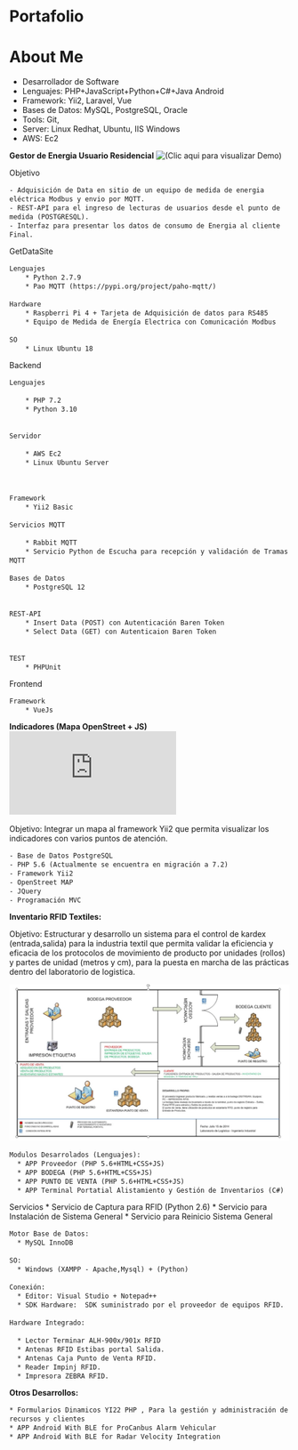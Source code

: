 # Portafolio


# About Me

* Desarrollador de Software
* Lenguajes: PHP+JavaScript+Python+C#+Java Android
* Framework: Yii2, Laravel, Vue
* Bases de Datos: MySQL, PostgreSQL, Oracle
* Tools: Git,
* Server: Linux Redhat, Ubuntu, IIS Windows
* AWS: Ec2



**Gestor de Energia Usuario Residencial** ![(Clic aqui para visualizar Demo)](http://18.223.105.203:8086/production/sure)

Objetivo

	- Adquisición de Data en sitio de un equipo de medida de energia eléctrica Modbus y envio por MQTT.
	- REST-API para el ingreso de lecturas de usuarios desde el punto de medida (POSTGRESQL).
	- Interfaz para presentar los datos de consumo de Energia al cliente Final.
	
GetDataSite

	Lenguajes
		* Python 2.7.9 
		* Pao MQTT (https://pypi.org/project/paho-mqtt/)
		
	Hardware
		* Raspberri Pi 4 + Tarjeta de Adquisición de datos para RS485
		* Equipo de Medida de Energía Electrica con Comunicación Modbus
		
	SO
		* Linux Ubuntu 18
		
	
Backend
	
	
	Lenguajes
	
		* PHP 7.2
		* Python 3.10
	
	
	Servidor
	
		* AWS Ec2
		* Linux Ubuntu Server
		
	
	
	Framework
		* Yii2 Basic
		
	Servicios MQTT
	
		* Rabbit MQTT
		* Servicio Python de Escucha para recepción y validación de Tramas MQTT
		
	Bases de Datos
		* PostgreSQL 12
		
		
	REST-API
		* Insert Data (POST) con Autenticación Baren Token
		* Select Data (GET) con Autenticaion Baren Token
		
			
	TEST
		* PHPUnit
	
	

Frontend 

	Framework
		* VueJs
		
		

		
**Indicadores (Mapa OpenStreet + JS)** ![(Clic aqui para visualizar Demo)](http://201.221.158.150:8080/pruebaspostgresql/web/index.php)

Objetivo:  Integrar un mapa al framework Yii2 que permita visualizar los indicadores con varios puntos de atención.

	- Base de Datos PostgreSQL
	- PHP 5.6 (Actualmente se encuentra en migración a 7.2)
	- Framework Yii2
	- OpenStreet MAP
	- JQuery
	- Programación MVC
	


**Inventario RFID Textiles:**
  
  Objetivo:  Estructurar y desarrollo un sistema para el control de kardex (entrada,salida) para la industria textil que permita validar la eficiencia y eficacia de los protocolos de movimiento de producto por unidades (rollos) y partes de unidad (metros y cm), para la puesta en marcha de las prácticas dentro del laboratorio de logistica.

![ArquitecturaMacro](https://github.com/anaid2016/Portafolio/blob/main/Logistica%20de%20Productos%20-%20RFID%20(PHP+MySQL+HTML+Python%20+%20C%23)/imagenes/macroproceso.jpg?raw=true)


    Modulos Desarrolados (Lenguajes):
      * APP Proveedor (PHP 5.6+HTML+CSS+JS)
      * APP BODEGA (PHP 5.6+HTML+CSS+JS)
      * APP PUNTO DE VENTA (PHP 5.6+HTML+CSS+JS)
      * APP Terminal Portatial Alistamiento y Gestión de Inventarios (C#)
      
      
   Servicios
      * Servicio de Captura para RFID (Python 2.6)
      * Servicio para Instalación de Sistema General
      * Servicio para Reinicio Sistema General      
      
    Motor Base de Datos: 
      * MySQL InnoDB
      
    SO:
      * Windows (XAMPP - Apache,Mysql) + (Python)
    
    Conexión: 
      * Editor: Visual Studio + Notepad++
      * SDK Hardware:  SDK suministrado por el proveedor de equipos RFID.
    
    Hardware Integrado:
    
      * Lector Terminar ALH-900x/901x RFID 
      * Antenas RFID Estibas portal Salida.
      * Antenas Caja Punto de Venta RFID.
      * Reader Impinj RFID.
      * Impresora ZEBRA RFID.   



**Otros Desarrollos:** 

	* Formularios Dinamicos YI22 PHP , Para la gestión y administración de recursos y clientes
	* APP Android With BLE for ProCanbus Alarm Vehicular
	* APP Android With BLE for Radar Velocity Integration

























